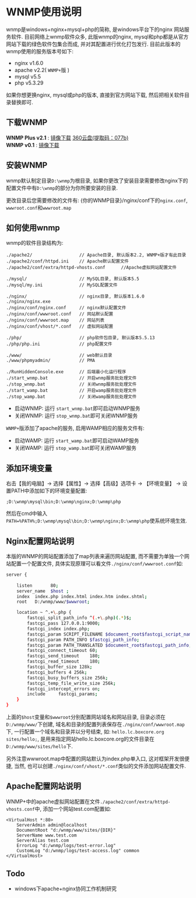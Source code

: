 WNMP使用说明
============

wnmp是windows+nginx+mysql+php的简称, 是windows平台下的nginx 网站服务软件. 目前网络上wnmp软件众多, 此版wnmp的nginx, mysql和php都是从官方网站下载的绿色软件包集合而成, 并对其配置进行优化打包发行.
目前此版本的wnmp使用的服务版本号如下:  

- nginx v1.6.0
- apache v2.2( `WNMP+`版 )
- mysql v5.5
- php v5.3.29

如果你想更换nginx, mysql或php的版本, 直接到官方网站下载, 然后把相关软件目录替换即可.

下载WNMP
-----------------
__WNMP Plus v2.1__ : [镜像下载](http://mirrors.mianfeibang.cn/wnmp/wnmp_plus_v2.1.zip)  [360云盘(提取码：077b)](http://yunpan.cn/cge48kAzDECAS)  
__WNMP v0.1__ : [镜像下载](http://mirrors.mianfeibang.cn/wnmp/wnmp_v0.1.zip)  

安装WNMP
------------------
wnmp默认制定目录`D:\wnmp`为根目录, 如果你更改了安装目录需要修改nginx下的配置文件中有`D:\wnmp`的部分为你所要安装的目录.

更改目录后您需要修改的文件有:
{你的WNMP目录}/nginx/conf下的`nginx.conf`, `wwwroot.conf`和`wwwroot.map`

如何使用wnmp
-----------------

wnmp的软件目录结构为:
```
./apache2/                  // Apache目录, 默认版本2.2, WNMP+版才有此目录
./apache2/conf/httpd.ini    // Apache默认配置文件
./apache2/conf/extra/httpd-vhosts.conf      //Apache虚拟网站配置文件
    
./mysql/                    // MySQL目录, 默认版本5.5
./mysql/my.ini              // MySQL配置文件

./nginx/                    // nginx目录, 默认版本1.6.0
./nginx/nginx.exe
./nginx/conf/nginx.conf     // nginx默认配置文件
./nginx/conf/wwwroot.conf   // 网站默认配置 
./nginx/conf/wwwroot.map    // 网站列表
./nginx/conf/vhost/*.conf   // 虚拟网站配置

./php/                      // php软件包目录, 默认版本5.5.13
./php/php.ini               // php配置文件

./www/                      // web默认目录
./www/phpmyadmin/           // PMA

./RunHiddenConsole.exe      // 后端最小化运行程序
./start_wnmp.bat            // 开启wnmp服务批处理文件
./stop_wnmp.bat             // 关闭wnmp服务批处理文件
./start_wamp.bat            // 开启wamp服务批处理文件
./stop_wamp.bat             // 关闭wamp服务批处理文件
```

- 启动WNMP: 运行 `start_wnmp.bat`即可启动WNMP服务
- 关闭WNMP: 运行 `stop_wnmp.bat`即可关闭WNMP服务

`WNMP+`版添加了apache的服务, 启用WAMP相应的服务文件有:

- 启动WAMP: 运行 `start_wamp.bat`即可启动WAMP服务
- 关闭WAMP: 运行 `stop_wamp.bat`即可关闭WAMP服务

添加环境变量
-----------------
右击【我的电脑】-> 选择【属性】-> 选择【高级】选项卡 ->  【环境变量】 ->  设置PATH中添加如下的环境变量配置: 

`;D:\wnmp\mysql\bin;D:\wnmp\nginx;D:\wnmp\php`

然后在cmd中输入`PATH=%PATH%;D:\wnmp\mysql\bin;D:\wnmp\nginx;D:\wnmp\php`使系统环境生效.


Nginx配置网站说明
-----------------

本版的WNMP的网站配置添加了map列表来遍历网站配置, 而不需要为单独一个网站配置一个配置文件, 具体实现原理可以看文件`./nginx/conf/wwwroot.conf`如:

```bash
server {
    
    listen       80; 
    server_name  $host ;
    index  index.php index.html index.htm index.shtml;
    root   D:/wnmp/www/$wwwroot;

    location ~ ^.+\.php {
        fastcgi_split_path_info ^(.+\.php)(.*)$;
        fastcgi_pass 127.0.0.1:9000;
        fastcgi_index index.php;
        fastcgi_param SCRIPT_FILENAME $document_root$fastcgi_script_name;
        fastcgi_param PATH_INFO $fastcgi_path_info;
        fastcgi_param PATH_TRANSLATED $document_root$fastcgi_path_info;
        fastcgi_connect_timeout 60;
        fastcgi_send_timeout    180;
        fastcgi_read_timeout    180;
        fastcgi_buffer_size 128k;
        fastcgi_buffers 4 256k;
        fastcgi_busy_buffers_size 256k;
        fastcgi_temp_file_write_size 256k;
        fastcgi_intercept_errors on;
        include     fastcgi_params;      
    }
}
```

上面的`$host`变量和`$wwwroot`分别配置网站域名和网站目录, 目录必须在`D:/wnmp/www/`下创建, 域名和目录的配置列表保存在`./nginx/conf/wwwroot.map`下, 一行配置一个域名和目录并以分号结束, 如: 
`hello.lc.boxcore.org       sites/hello;`, 是用来指定网站hello.lc.boxcore.org的文件目录在`D:/wnmp/www/sites/hello`下.

另外注意wwwroot.map中配置的网站默认为index.php单入口, 这对框架开发很便捷, 当然, 也可以创建`./nginx/conf/vhost/*.conf`类似的文件添加网站配置文件. 

Apache配置网站说明
------------------

WNMP+中的apache虚拟网站配置在文件`./apache2/conf/extra/httpd-vhosts.conf`中, 添加一个网站test.com配置如: 

```
<VirtualHost *:80>
    ServerAdmin admin@localhost
    DocumentRoot "d:/wnmp/www/sites/{DIR}"
    ServerName www.test.com
    ServerAlias test.com
    ErrorLog "d:/wnmp/logs/test-error.log"
    CustomLog "d:/wnmp/logs/test-access.log" common
</VirtualHost>
```



Todo
-------------------------------------
- windows下apache+nginx协同工作机制研究

